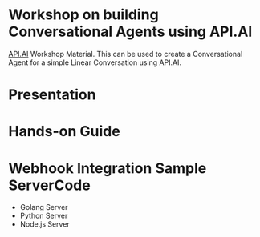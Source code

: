 # Workshop on building Conversational Agents using API.AI 
<a href="https://api.ai">API.AI</a> Workshop Material. This can be used to create a Conversational Agent for a simple Linear Conversation using API.AI. 

# Presentation

# Hands-on Guide

# Webhook Integration Sample ServerCode

- Golang Server
- Python Server
- Node.js Server

